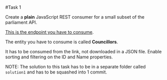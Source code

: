 #Task 1

Create a **plain** JavaScript REST consumer for a small subset of the parliament API.

[This is the endpoint you have to consume](http://ws-old.parlament.ch/). 

The entity you have to consume is called **Councillors**.

It has to be consumed from the link, not downloaded in a JSON file.
Enable sorting and filtering on the ID and Name properties.

NOTE: The solution to this task has to be in a separate folder called `solution1` and has to be squashed into 1 commit. 
